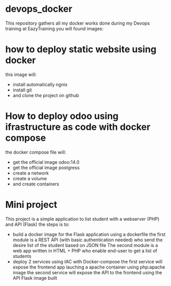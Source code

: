 # devops_docker

This repository gathers all my docker works done during my Devops training at EazyTraining
you will found images:
# how to deploy static website using docker
this image will:
- install automatically ngnix
- install git
- and clone the project on github 

# How to deploy odoo using ifrastructure as code with docker compose
the docker compose file will:
- get the official image odoo:14.0
- get the official image postgress
- create a network
- create a volume
- and create containers

# Mini project

This project is a simple application to list student with a webserver (PHP) and API (Flask)
the steps is to:
- build a docker image for the Flask application using a dockerfile
the first module is a REST API (with basic authentication needed) who send the desire list of the student based on JSON file
The second module is a web app written in HTML + PHP who enable end-user to get a list of students
- deploy 2 services using IAC with Docker-compose 
the first service will expose the frontend app lauching a apache container using php:apache image
the second service will expose the API to the frontend using the API Flask image built 
